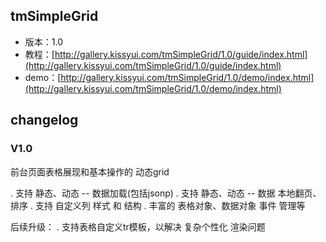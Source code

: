 ## tmSimpleGrid

* 版本：1.0
* 教程：[http://gallery.kissyui.com/tmSimpleGrid/1.0/guide/index.html](http://gallery.kissyui.com/tmSimpleGrid/1.0/guide/index.html)
* demo：[http://gallery.kissyui.com/tmSimpleGrid/1.0/demo/index.html](http://gallery.kissyui.com/tmSimpleGrid/1.0/demo/index.html)

## changelog

### V1.0

前台页面表格展现和基本操作的 动态grid 

. 支持 静态、动态 -- 数据加载(包括jsonp)
. 支持 静态、动态 -- 数据 本地翻页、排序
. 支持 自定义列 样式 和 结构
. 丰富的 表格对象、数据对象 事件 管理等

后续升级：
. 支持表格自定义tr模板，以解决 复杂个性化 渲染问题

